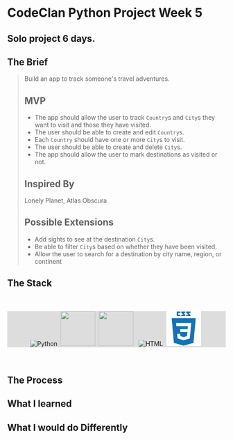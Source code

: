 # CodeClan Python Project Week 5
## Solo project 6 days.

## The Brief

<blockquote>
Build an app to track someone's travel adventures.

## MVP

- The app should allow the user to track `Country`s and `City`s they want to visit and those they have visited.
- The user should be able to create and edit `Country`s.
- Each `Country` should have one or more `City`s to visit.
- The user should be able to create and delete `City`s.
- The app should allow the user to mark destinations as visited or not.

## Inspired By

Lonely Planet, Atlas Obscura

## Possible Extensions

- Add sights to see at the destination `City`s.
- Be able to filter `City`s based on whether they have been visited.
- Allow the user to search for a destination by city name, region, or continent
</blockquote>
  
  
  
## The Stack
<br>    
<br>
<div align="center" style="background-color: #ddd">
  <img src="https://cdn.jsdelivr.net/gh/devicons/devicon/icons/python/python-original.svg" title="Python" alt="Python" width="80" height="80"/>&nbsp;
  <img src="https://cdn.jsdelivr.net/gh/devicons/devicon/icons/flask/flask-original.svg"  width="80" height="80" />&nbsp;
  <img src="https://cdn.jsdelivr.net/gh/devicons/devicon/icons/postgresql/postgresql-original.svg"  width="80" height="80" /> &nbsp;
  <img src="https://cdn.jsdelivr.net/gh/devicons/devicon/icons/html5/html5-original.svg" title="HTML5" alt="HTML" width="80" height="80"/>&nbsp;
  <img src="https://github.com/devicons/devicon/blob/master/icons/css3/css3-plain-wordmark.svg"  title="CSS3" alt="CSS" width="80" height="80"/>&nbsp;
</div>
<br>
<br>



## The Process

## What I learned

## What I would do Differently
